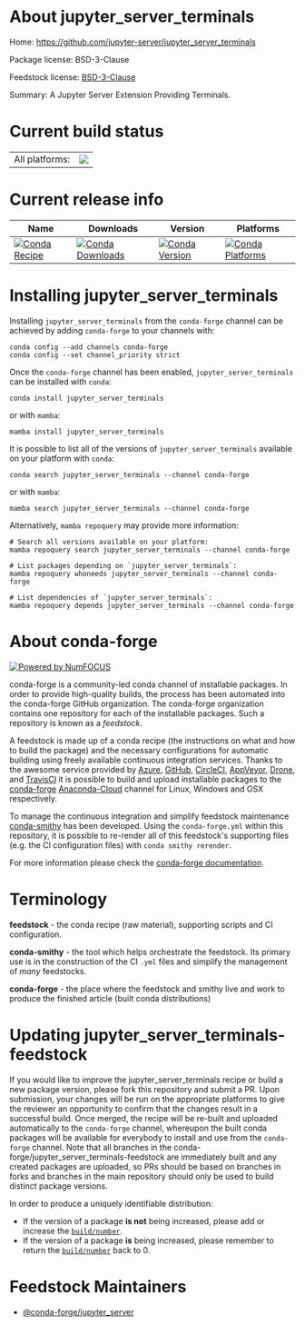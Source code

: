 About jupyter_server_terminals
==============================

Home: https://github.com/jupyter-server/jupyter_server_terminals

Package license: BSD-3-Clause

Feedstock license: [BSD-3-Clause](https://github.com/conda-forge/jupyter_server_terminals-feedstock/blob/main/LICENSE.txt)

Summary: A Jupyter Server Extension Providing Terminals.

Current build status
====================


<table><tr><td>All platforms:</td>
    <td>
      <a href="https://dev.azure.com/conda-forge/feedstock-builds/_build/latest?definitionId=18032&branchName=main">
        <img src="https://dev.azure.com/conda-forge/feedstock-builds/_apis/build/status/jupyter_server_terminals-feedstock?branchName=main">
      </a>
    </td>
  </tr>
</table>

Current release info
====================

| Name | Downloads | Version | Platforms |
| --- | --- | --- | --- |
| [![Conda Recipe](https://img.shields.io/badge/recipe-jupyter_server_terminals-green.svg)](https://anaconda.org/conda-forge/jupyter_server_terminals) | [![Conda Downloads](https://img.shields.io/conda/dn/conda-forge/jupyter_server_terminals.svg)](https://anaconda.org/conda-forge/jupyter_server_terminals) | [![Conda Version](https://img.shields.io/conda/vn/conda-forge/jupyter_server_terminals.svg)](https://anaconda.org/conda-forge/jupyter_server_terminals) | [![Conda Platforms](https://img.shields.io/conda/pn/conda-forge/jupyter_server_terminals.svg)](https://anaconda.org/conda-forge/jupyter_server_terminals) |

Installing jupyter_server_terminals
===================================

Installing `jupyter_server_terminals` from the `conda-forge` channel can be achieved by adding `conda-forge` to your channels with:

```
conda config --add channels conda-forge
conda config --set channel_priority strict
```

Once the `conda-forge` channel has been enabled, `jupyter_server_terminals` can be installed with `conda`:

```
conda install jupyter_server_terminals
```

or with `mamba`:

```
mamba install jupyter_server_terminals
```

It is possible to list all of the versions of `jupyter_server_terminals` available on your platform with `conda`:

```
conda search jupyter_server_terminals --channel conda-forge
```

or with `mamba`:

```
mamba search jupyter_server_terminals --channel conda-forge
```

Alternatively, `mamba repoquery` may provide more information:

```
# Search all versions available on your platform:
mamba repoquery search jupyter_server_terminals --channel conda-forge

# List packages depending on `jupyter_server_terminals`:
mamba repoquery whoneeds jupyter_server_terminals --channel conda-forge

# List dependencies of `jupyter_server_terminals`:
mamba repoquery depends jupyter_server_terminals --channel conda-forge
```


About conda-forge
=================

[![Powered by
NumFOCUS](https://img.shields.io/badge/powered%20by-NumFOCUS-orange.svg?style=flat&colorA=E1523D&colorB=007D8A)](https://numfocus.org)

conda-forge is a community-led conda channel of installable packages.
In order to provide high-quality builds, the process has been automated into the
conda-forge GitHub organization. The conda-forge organization contains one repository
for each of the installable packages. Such a repository is known as a *feedstock*.

A feedstock is made up of a conda recipe (the instructions on what and how to build
the package) and the necessary configurations for automatic building using freely
available continuous integration services. Thanks to the awesome service provided by
[Azure](https://azure.microsoft.com/en-us/services/devops/), [GitHub](https://github.com/),
[CircleCI](https://circleci.com/), [AppVeyor](https://www.appveyor.com/),
[Drone](https://cloud.drone.io/welcome), and [TravisCI](https://travis-ci.com/)
it is possible to build and upload installable packages to the
[conda-forge](https://anaconda.org/conda-forge) [Anaconda-Cloud](https://anaconda.org/)
channel for Linux, Windows and OSX respectively.

To manage the continuous integration and simplify feedstock maintenance
[conda-smithy](https://github.com/conda-forge/conda-smithy) has been developed.
Using the ``conda-forge.yml`` within this repository, it is possible to re-render all of
this feedstock's supporting files (e.g. the CI configuration files) with ``conda smithy rerender``.

For more information please check the [conda-forge documentation](https://conda-forge.org/docs/).

Terminology
===========

**feedstock** - the conda recipe (raw material), supporting scripts and CI configuration.

**conda-smithy** - the tool which helps orchestrate the feedstock.
                   Its primary use is in the construction of the CI ``.yml`` files
                   and simplify the management of *many* feedstocks.

**conda-forge** - the place where the feedstock and smithy live and work to
                  produce the finished article (built conda distributions)


Updating jupyter_server_terminals-feedstock
===========================================

If you would like to improve the jupyter_server_terminals recipe or build a new
package version, please fork this repository and submit a PR. Upon submission,
your changes will be run on the appropriate platforms to give the reviewer an
opportunity to confirm that the changes result in a successful build. Once
merged, the recipe will be re-built and uploaded automatically to the
`conda-forge` channel, whereupon the built conda packages will be available for
everybody to install and use from the `conda-forge` channel.
Note that all branches in the conda-forge/jupyter_server_terminals-feedstock are
immediately built and any created packages are uploaded, so PRs should be based
on branches in forks and branches in the main repository should only be used to
build distinct package versions.

In order to produce a uniquely identifiable distribution:
 * If the version of a package **is not** being increased, please add or increase
   the [``build/number``](https://docs.conda.io/projects/conda-build/en/latest/resources/define-metadata.html#build-number-and-string).
 * If the version of a package **is** being increased, please remember to return
   the [``build/number``](https://docs.conda.io/projects/conda-build/en/latest/resources/define-metadata.html#build-number-and-string)
   back to 0.

Feedstock Maintainers
=====================

* [@conda-forge/jupyter_server](https://github.com/conda-forge/jupyter_server/)

